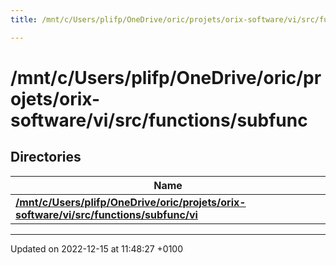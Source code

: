 ```yaml
---
title: /mnt/c/Users/plifp/OneDrive/oric/projets/orix-software/vi/src/functions/subfunc

---
```


# /mnt/c/Users/plifp/OneDrive/oric/projets/orix-software/vi/src/functions/subfunc



## Directories

| Name           |
| -------------- |
| **[/mnt/c/Users/plifp/OneDrive/oric/projets/orix-software/vi/src/functions/subfunc/vi](Files/dir_a5544c2bf0b70f8d417c4d3bfea04409.md#dir-/mnt/c/users/plifp/onedrive/oric/projets/orix-software/vi/src/functions/subfunc/vi)**  |






-------------------------------

Updated on 2022-12-15 at 11:48:27 +0100
